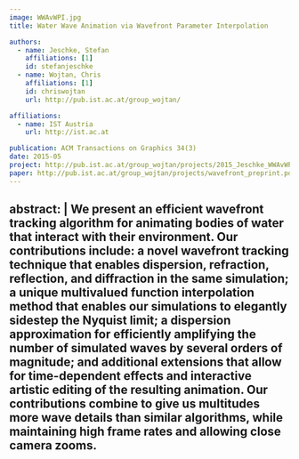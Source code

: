 ```yaml
---
image: WWAvWPI.jpg
title: Water Wave Animation via Wavefront Parameter Interpolation

authors:
  - name: Jeschke, Stefan
    affiliations: [1]
    id: stefanjeschke
  - name: Wojtan, Chris
    affiliations: [1]
    id: chriswojtan
    url: http://pub.ist.ac.at/group_wojtan/

affiliations:
  - name: IST Austria
    url: http://ist.ac.at

publication: ACM Transactions on Graphics 34(3)
date: 2015-05
project: http://pub.ist.ac.at/group_wojtan/projects/2015_Jeschke_WWAvWPI
paper: http://pub.ist.ac.at/group_wojtan/projects/wavefront_preprint.pdf
---
```

abstract: |
  We present an efficient wavefront tracking algorithm for animating bodies
  of water that interact with their environment. Our contributions include: a
  novel wavefront tracking technique that enables dispersion, refraction, reflection,
  and diffraction in the same simulation; a unique multivalued function
  interpolation method that enables our simulations to elegantly sidestep
  the Nyquist limit; a dispersion approximation for efficiently amplifying the
  number of simulated waves by several orders of magnitude; and additional
  extensions that allow for time-dependent effects and interactive artistic editing
  of the resulting animation. Our contributions combine to give us multitudes
  more wave details than similar algorithms, while maintaining high
  frame rates and allowing close camera zooms.
---
